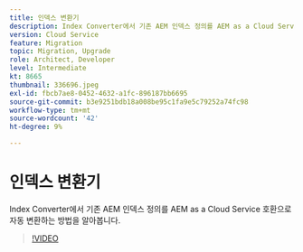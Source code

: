```yaml
---
title: 인덱스 변환기
description: Index Converter에서 기존 AEM 인덱스 정의를 AEM as a Cloud Service 호환으로 자동 변환하는 방법을 알아봅니다.
version: Cloud Service
feature: Migration
topic: Migration, Upgrade
role: Architect, Developer
level: Intermediate
kt: 8665
thumbnail: 336696.jpeg
exl-id: fbcb7ae8-0452-4632-a1fc-896187bb6695
source-git-commit: b3e9251bdb18a008be95c1fa9e5c79252a74fc98
workflow-type: tm+mt
source-wordcount: '42'
ht-degree: 9%

---
```


# 인덱스 변환기

Index Converter에서 기존 AEM 인덱스 정의를 AEM as a Cloud Service 호환으로 자동 변환하는 방법을 알아봅니다.

>[!VIDEO](https://video.tv.adobe.com/v/336696?quality=12&learn=on)

